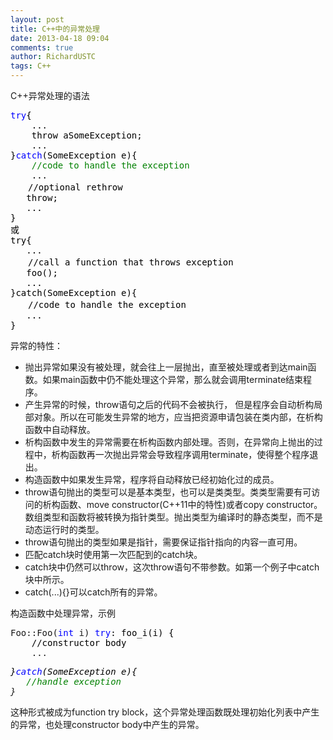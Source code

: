 ```yaml
---
layout: post
title: C++中的异常处理
date: 2013-04-18 09:04
comments: true
author: RichardUSTC
tags: C++
---
```

<p>C++异常处理的语法</p>
<div class="cnblogs_code">
<pre><span style="color: #0000ff;">try</span><span style="color: #000000;">{
    ...
    throw aSomeException;
    ...
}</span><span style="color: #0000ff;">catch</span><span style="color: #000000;">(SomeException e){
    </span><span style="color: #008000;">//</span><span style="color: #008000;">code to handle the exception</span>
<span style="color: #000000;">    ...<br />　　//optional rethrow<br />   throw;<br />   ...
}<br />或<br />try{<br />   ...<br />　　//call a function that throws exception<br />   foo();<br />   ...<br />}catch(SomeException e){<br />　　//code to handle the exception<br />   ...<br />}</span></pre>
</div>
<p>异常的特性：</p>
<ul>
<li>抛出异常如果没有被处理，就会往上一层抛出，直至被处理或者到达main函数。如果main函数中仍不能处理这个异常，那么就会调用terminate结束程序。</li>
<li>产生异常的时候，throw语句之后的代码不会被执行， 但是程序会自动析构局部对象。所以在可能发生异常的地方，应当把资源申请包装在类内部，在析构函数中自动释放。</li>
<li>析构函数中发生的异常需要在析构函数内部处理。否则，在异常向上抛出的过程中，析构函数再一次抛出异常会导致程序调用terminate，使得整个程序退出。</li>
<li>构造函数中如果发生异常，程序将自动释放已经初始化过的成员。</li>
<li>throw语句抛出的类型可以是基本类型，也可以是类类型。类类型需要有可访问的析构函数、move constructor(C++11中的特性)或者copy constructor。数组类型和函数将被转换为指针类型。抛出类型为编译时的静态类型，而不是动态运行时的类型。</li>
<li>throw语句抛出的类型如果是指针，需要保证指针指向的内容一直可用。</li>
<li>匹配catch块时使用第一次匹配到的catch块。</li>
<li>catch块中仍然可以throw，这次throw语句不带参数。如第一个例子中catch块中所示。</li>
<li>catch(...){}可以catch所有的异常。</li>
</ul>
<p>构造函数中处理异常，示例</p>
<div class="cnblogs_code">
<pre>Foo::Foo(<span style="color: #0000ff;">int</span> i) <span style="color: #0000ff;">try</span><span style="color: #000000;">: foo_i(i) {<br />    //constructor body<br /></span><span>    ...</span></pre>
<pre><em id="__mceDel"><span style="color: #000000;">}</span><span style="color: #0000ff;">catch</span><span style="color: #000000;">(SomeException e){
   </span><span style="color: #008000;">//</span><span style="color: #008000;">handle exception</span>
}</em></pre>
</div>
<p>这种形式被成为function try block，这个异常处理函数既处理初始化列表中产生的异常，也处理constructor body中产生的异常。</p>
<p>&nbsp;</p>
<p>&nbsp;</p>